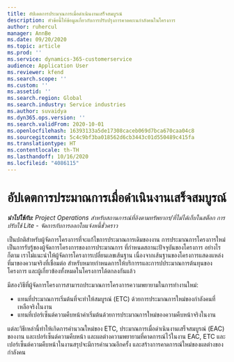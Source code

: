 ```yaml
---
title: อัปเดตการประมาณการเมื่อดำเนินงานเสร็จสมบูรณ์
description: หัวข้อนี้ให้ข้อมูลเกี่ยวกับการปรับปรุงการคาดคะเนกำลังคนในโครงการ
author: ruhercul
manager: AnnBe
ms.date: 09/20/2020
ms.topic: article
ms.prod: ''
ms.service: dynamics-365-customerservice
audience: Application User
ms.reviewer: kfend
ms.search.scope: ''
ms.custom: ''
ms.assetid: ''
ms.search.region: Global
ms.search.industry: Service industries
ms.author: suvaidya
ms.dyn365.ops.version: ''
ms.search.validFrom: 2020-10-01
ms.openlocfilehash: 16393133a5de17308caceb069d7bca670caa04c8
ms.sourcegitcommit: 5c4c9bf3ba018562d6cb3443c01d550489c415fa
ms.translationtype: HT
ms.contentlocale: th-TH
ms.lasthandoff: 10/16/2020
ms.locfileid: "4086115"
---
```

# <a name="update-estimate-at-completion"></a>อัปเดตการประมาณการเมื่อดำเนินงานเสร็จสมบูรณ์

_**นำไปใช้กับ:** Project Operations สำหรับสถานการณ์ที่อิงตามทรัพยากร/ที่ไม่ได้เก็บในสต็อก การปรับใช้ Lite - จัดการกับการออกใบแจ้งหนี้ชั่วคราว_

เป็นปกติสำหรับผู้จัดการโครงการที่จะแก้ไขการประมาณการเดิมของงาน การประมาณการโครงการใหม่เป็นการรับรู้ของผู้จัดการโครงการของการประมาณการ ที่กำหนดสถานะปัจจุบันของโครงการ อย่างไรก็ตาม เราไม่แนะนำให้ผู้จัดการโครงการเปลี่ยนเลขเส้นฐาน เนื่องจากเส้นฐานของโครงการแสดงแหล่งที่มาของความจริงที่เชื่อมต่อ สำหรับหมายกำหนดการให้บริการรและการปประมาณการต้นทุนของโครงการ และผู้เกี่ยวข้องทั้งหมดในโครงการได้ตกลงกันแล้ว

มีสองวิธีที่ผู้จัดการโครงการสามารถประมาณการโครงการความพยายามในการทำงานใหม่:

- แทนที่ประมาณการเริ่มต้นที่จะทำให้สมบูรณ์ (ETC) ด้วยการประมาณการใหม่ของกำลังคนที่เหลือจริงในงาน 
- แทนที่เปอร์เซ็นต์ความคืบหน้าค่าเริ่มต้นด้วยการประมาณการใหม่ของความคืบหน้าจริงในงาน

แต่ละวิธีเหล่านี้ทำให้เกิดการคำนวณใหม่ของ ETC, ประมาณการเมื่อดำเนินงานเสร็จสมบูรณ์ (EAC) ของงาน และเปอร์เซ็นต์ความคืบหน้า และผลต่างความพยายามที่คาดการณ์ไว้ในงาน EAC, ETC และเปอร์เซ็นต์ความคืบหน้าในงานสรุปจะมีการคำนวณอีกครั้ง และสร้างการคาดการณ์ใหม่ของผลต่างของกำลังคน
